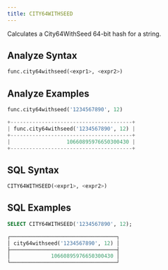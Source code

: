 ```yaml
---
title: CITY64WITHSEED
---
```


Calculates a City64WithSeed 64-bit hash for a string.

## Analyze Syntax

```python
func.city64withseed(<expr1>, <expr2>)
```

## Analyze Examples

```python
func.city64withseed('1234567890', 12)

+---------------------------------------+
| func.city64withseed('1234567890', 12) |
+---------------------------------------+
|                  10660895976650300430 |
+---------------------------------------+
```

## SQL Syntax

```sql
CITY64WITHSEED(<expr1>, <expr2>)
```

## SQL Examples

```sql
SELECT CITY64WITHSEED('1234567890', 12);

┌──────────────────────────────────┐
│ city64withseed('1234567890', 12) │
├──────────────────────────────────┤
│             10660895976650300430 │
└──────────────────────────────────┘
```